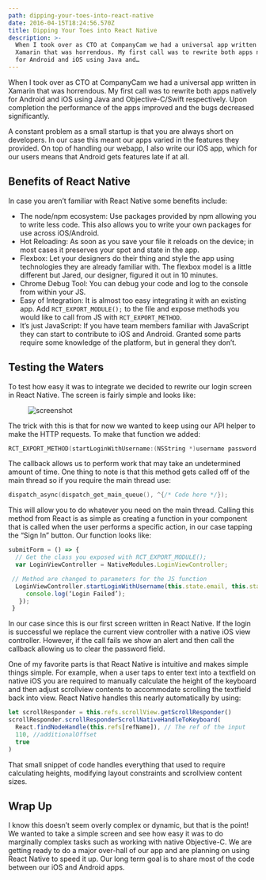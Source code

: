 ```yaml
---
path: dipping-your-toes-into-react-native
date: 2016-04-15T18:24:56.570Z
title: Dipping Your Toes into React Native
description: >-
  When I took over as CTO at CompanyCam we had a universal app written in
  Xamarin that was horrendous. My first call was to rewrite both apps natively
  for Android and iOS using Java and…
---
```

When I took over as CTO at CompanyCam we had a universal app written in Xamarin that was horrendous. My first call was to rewrite both apps natively for Android and iOS using Java and Objective-C/Swift respectively. Upon completion the performance of the apps improved and the bugs decreased significantly.

A constant problem as a small startup is that you are always short on developers. In our case this meant our apps varied in the features they provided. On top of handling our webapp, I also write our iOS app, which for our users means that Android gets features late if at all.

## Benefits of React Native

In case you aren’t familiar with React Native some benefits include:

* The node/npm ecosystem: Use packages provided by npm allowing you to write less code. This also allows you to write your own packages for use across iOS/Android.
* Hot Reloading: As soon as you save your file it reloads on the device; in most cases it preserves your spot and state in the app.
* Flexbox: Let your designers do their thing and style the app using technologies they are already familiar with. The flexbox model is a little different but Jared, our designer, figured it out in 10 minutes.
* Chrome Debug Tool: You can debug your code and log to the console from within your JS.
* Easy of Integration: It is almost too easy integrating it with an existing app. Add `RCT_EXPORT_MODULE();` to the file and expose methods you would like to call from JS with `RCT_EXPORT_METHOD`.
* It’s just JavaScript: If you have team members familiar with JavaScript they can start to contribute to iOS and Android. Granted some parts require some knowledge of the platform, but in general they don’t.

## Testing the Waters

To test how easy it was to integrate we decided to rewrite our login screen in React Native. The screen is fairly simple and looks like:

<figure>

![screenshot](/assets/78e3dcfa-d124-4e0d-b04a-d669f60ec4aa.jpeg)

</figure>

The trick with this is that for now we wanted to keep using our API helper to make the HTTP requests. To make that function we added:

```objective-c
RCT_EXPORT_METHOD(startLoginWithUsername:(NSString *)username password:(NSString *)password callback:(RCTResponseSenderBlock)callback).
```

The callback allows us to perform work that may take an undetermined amount of time. One thing to note is that this method gets called off of the main thread so if you require the main thread use:

```objective-c
dispatch_async(dispatch_get_main_queue(), ^{/* Code here */});
```

This will allow you to do whatever you need on the main thread. Calling this method from React is as simple as creating a function in your component that is called when the user performs a specific action, in our case tapping the “Sign In” button. Our function looks like:

```javascript
submitForm = () => {
  // Get the class you exposed with RCT_EXPORT_MODULE();
  var LoginViewController = NativeModules.LoginViewController;
```

```javascript
 // Method are changed to parameters for the JS function
  LoginViewController.startLoginWithUsername(this.state.email, this.state.password, function() {
     console.log(‘Login Failed’);
   });
 }
```

In our case since this is our first screen written in React Native. If the login is successful we replace the current view controller with a native iOS view controller. However, if the call fails we show an alert and then call the callback allowing us to clear the password field.

One of my favorite parts is that React Native is intuitive and makes simple things simple. For example, when a user taps to enter text into a textfield on native iOS you are required to manually calculate the height of the keyboard and then adjust scrollview contents to accommodate scrolling the textfield back into view. React Native handles this nearly automatically by using:

```javascript
let scrollResponder = this.refs.scrollView.getScrollResponder()
scrollResponder.scrollResponderScrollNativeHandleToKeyboard(
  React.findNodeHandle(this.refs[refName]), // The ref of the input
  110, //additionalOffset
  true
)
```

That small snippet of code handles everything that used to require calculating heights, modifying layout constraints and scrollview content sizes.

## Wrap Up

I know this doesn’t seem overly complex or dynamic, but that is the point! We wanted to take a simple screen and see how easy it was to do marginally complex tasks such as working with native Objective-C. We are getting ready to do a major over-hall of our app and are planning on using React Native to speed it up. Our long term goal is to share most of the code between our iOS and Android apps.
